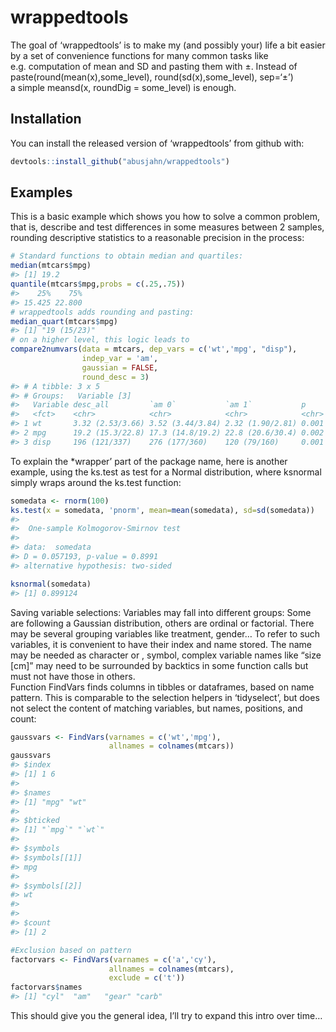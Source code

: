 
<!-- README.md is generated from README.Rmd. Please edit that file -->

# wrappedtools

<!-- badges: start -->
<!-- badges: end -->

The goal of ‘wrappedtools’ is to make my (and possibly your) life a bit
easier by a set of convenience functions for many common tasks like
e.g. computation of mean and SD and pasting them with ±. Instead of  
paste(round(mean(x),some\_level), round(sd(x),some\_level), sep=‘±’)  
a simple meansd(x, roundDig = some\_level) is enough.

## Installation

You can install the released version of ‘wrappedtools’ from github with:

``` r
devtools::install_github("abusjahn/wrappedtools")
```

## Examples

This is a basic example which shows you how to solve a common problem,
that is, describe and test differences in some measures between 2
samples, rounding descriptive statistics to a reasonable precision in
the process:

``` r
# Standard functions to obtain median and quartiles:
median(mtcars$mpg)
#> [1] 19.2
quantile(mtcars$mpg,probs = c(.25,.75))
#>    25%    75% 
#> 15.425 22.800
# wrappedtools adds rounding and pasting:
median_quart(mtcars$mpg)
#> [1] "19 (15/23)"
# on a higher level, this logic leads to
compare2numvars(data = mtcars, dep_vars = c('wt','mpg', "disp"), 
                indep_var = 'am',
                gaussian = FALSE,
                round_desc = 3)
#> # A tibble: 3 x 5
#> # Groups:   Variable [3]
#>   Variable desc_all         `am 0`           `am 1`           p    
#>   <fct>    <chr>            <chr>            <chr>            <chr>
#> 1 wt       3.32 (2.53/3.66) 3.52 (3.44/3.84) 2.32 (1.90/2.81) 0.001
#> 2 mpg      19.2 (15.3/22.8) 17.3 (14.8/19.2) 22.8 (20.6/30.4) 0.002
#> 3 disp     196 (121/337)    276 (177/360)    120 (79/160)     0.001
```

To explain the \*wrapper’ part of the package name, here is another
example, using the ks.test as test for a Normal distribution, where
ksnormal simply wraps around the ks.test function:

``` r
somedata <- rnorm(100)
ks.test(x = somedata, 'pnorm', mean=mean(somedata), sd=sd(somedata))
#> 
#>  One-sample Kolmogorov-Smirnov test
#> 
#> data:  somedata
#> D = 0.057193, p-value = 0.8991
#> alternative hypothesis: two-sided

ksnormal(somedata)
#> [1] 0.899124
```

Saving variable selections: Variables may fall into different groups:
Some are following a Gaussian distribution, others are ordinal or
factorial. There may be several grouping variables like treatment,
gender… To refer to such variables, it is convenient to have their index
and name stored. The name may be needed as character or , symbol,
complex variable names like “size \[cm\]” may need to be surrounded by
backtics in some function calls but must not have those in others.  
Function FindVars finds columns in tibbles or dataframes, based on name
pattern. This is comparable to the selection helpers in ‘tidyselect’,
but does not select the content of matching variables, but names,
positions, and count:

``` r
gaussvars <- FindVars(varnames = c('wt','mpg'),
                      allnames = colnames(mtcars))
gaussvars
#> $index
#> [1] 1 6
#> 
#> $names
#> [1] "mpg" "wt" 
#> 
#> $bticked
#> [1] "`mpg`" "`wt`" 
#> 
#> $symbols
#> $symbols[[1]]
#> mpg
#> 
#> $symbols[[2]]
#> wt
#> 
#> 
#> $count
#> [1] 2

#Exclusion based on pattern
factorvars <- FindVars(varnames = c('a','cy'),
                      allnames = colnames(mtcars),
                      exclude = c('t'))
factorvars$names
#> [1] "cyl"  "am"   "gear" "carb"
```

This should give you the general idea, I’ll try to expand this intro
over time…
